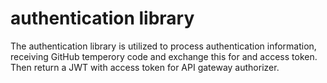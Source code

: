 # authentication library

The authentication library is utilized to process authentication information, receiving GitHub temperory code and exchange this for and access token. Then return a JWT with access token for API gateway authorizer.
